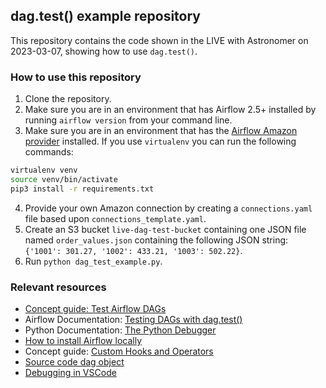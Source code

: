 ## dag.test() example repository

This repository contains the code shown in the LIVE with Astronomer on 2023-03-07, showing how to use `dag.test()`.

### How to use this repository

1. Clone the repository.
2. Make sure you are in an environment that has Airflow 2.5+ installed by running `airflow version` from your command line.
3. Make sure you are in an environment that has the [Airflow Amazon provider](https://registry.astronomer.io/providers/amazon) installed. If you use `virtualenv` you can run the following commands:

```sh
virtualenv venv
source venv/bin/activate
pip3 install -r requirements.txt
```

4. Provide your own Amazon connection by creating a `connections.yaml` file based upon `connections_template.yaml`. 
5. Create an S3 bucket `live-dag-test-bucket` containing one JSON file named `order_values.json` containing the following JSON string: `{'1001': 301.27, '1002': 433.21, '1003': 502.22}`.
6. Run `python dag_test_example.py`.

### Relevant resources

- [Concept guide: Test Airflow DAGs](https://docs.astronomer.io/learn/testing-airflow)
- Airflow Documentation: [Testing DAGs with dag.test()](https://airflow.apache.org/docs/apache-airflow/stable/core-concepts/executor/debug.html)
- Python Documentation: [The Python Debugger](https://docs.python.org/3/library/pdb.html)
- [How to install Airflow locally](https://airflow.apache.org/docs/apache-airflow/stable/start.html)
- Concept guide: [Custom Hooks and Operators](https://docs.astronomer.io/learn/airflow-importing-custom-hooks-operators)
- [Source code dag object](https://github.com/apache/airflow/blob/main/airflow/models/dag.py)
- [Debugging in VSCode](https://code.visualstudio.com/docs/editor/debugging)
